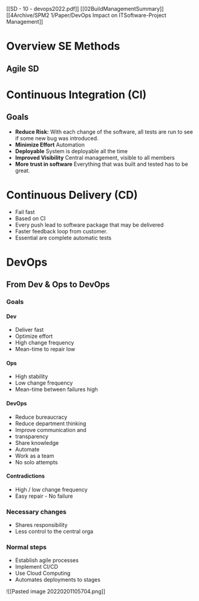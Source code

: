 [[SD - 10 - devops2022.pdf]]
[[02BuildManagementSummary]]
[[4Archive/SPM2 1/Paper/DevOps Impact on ITSoftware-Project Management]]

# Overview SE Methods

## Agile SD

# Continuous Integration (CI)
## Goals
- **Reduce Risk:** With each change of the software, all tests are run to see if some new bug was introduced.
- **Minimize Effort** Automation
- **Deployable** System is deployable all the time 
- **Improved Visibility** Central management, visible to all members
- **More trust in software** Everything that was built and tested has to be great. 


# Continuous Delivery (CD)
- Fail fast 
- Based on CI 
- Every push lead to software package that may be delivered 
- Faster feedback loop from customer. 
- Essential are complete automatic tests 


# DevOps
## From Dev & Ops to DevOps
### Goals  
#### Dev
- Deliver fast
- Optimize effort
- High change frequency 
- Mean-time to repair low 

#### Ops 
- High stability 
- Low change frequency 
- Mean-time between failures high

#### DevOps 
- Reduce bureaucracy
- Reduce department thinking
- Improve communication and
- transparency
- Share knowledge
- Automate
- Work as a team
- No solo attempts

#### Contradictions 
- High / low change frequency 
- Easy repair - No failure

### Necessary changes 
- Shares responsibility 
- Less control to the central orga 

### Normal steps 
- Establish agile processes 
- Implement CI/CD
- Use Cloud Computing
- Automates deployments to stages 

![[Pasted image 20220201105704.png]]

